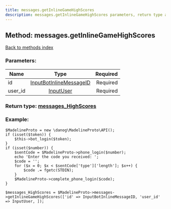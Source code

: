 ```yaml
---
title: messages.getInlineGameHighScores
description: messages.getInlineGameHighScores parameters, return type and example
---
```

## Method: messages.getInlineGameHighScores  
[Back to methods index](index.md)


### Parameters:

| Name     |    Type       | Required |
|----------|:-------------:|---------:|
|id|[InputBotInlineMessageID](../types/InputBotInlineMessageID.md) | Required|
|user\_id|[InputUser](../types/InputUser.md) | Required|


### Return type: [messages\_HighScores](../types/messages_HighScores.md)

### Example:


```
$MadelineProto = new \danog\MadelineProto\API();
if (isset($token)) {
    $this->bot_login($token);
}
if (isset($number)) {
    $sentCode = $MadelineProto->phone_login($number);
    echo 'Enter the code you received: ';
    $code = '';
    for ($x = 0; $x < $sentCode['type']['length']; $x++) {
        $code .= fgetc(STDIN);
    }
    $MadelineProto->complete_phone_login($code);
}

$messages_HighScores = $MadelineProto->messages->getInlineGameHighScores(['id' => InputBotInlineMessageID, 'user_id' => InputUser, ]);
```